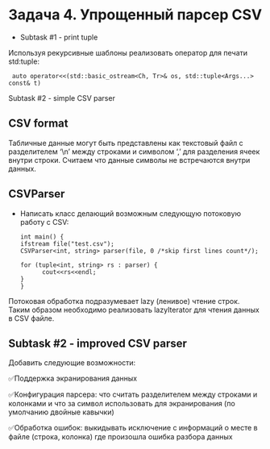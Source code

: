 # Задача 4. Упрощенный парсер CSV

* Subtask #1 - print tuple

Используя рекурсивные шаблоны реализовать оператор для печати std:tuple:
      
     auto operator<<(std::basic_ostream<Ch, Tr>& os, std::tuple<Args...> const& t)
  
Subtask #2 - simple CSV parser
## CSV format
Табличные данные могут быть представлены как текстовый файл с разделителем ‘\n’ между строками и символом ‘,’ для разделения ячеек внутри строки. Считаем что данные символы не встречаются внутри данных.

## CSVParser

* Написать класс делающий возможным следующую потоковую работу с CSV:

      int main() {
      ifstream file("test.csv");
      CSVParser<int, string> parser(file, 0 /*skip first lines count*/);
      
      for (tuple<int, string> rs : parser) {
            cout<<rs<<endl;
      }
      }

Потоковая обработка подразумевает lazy (ленивое) чтение строк. Таким образом необходимо реализовать lazyIterator для чтения данных в CSV файле.

## Subtask #2 - improved CSV parser

Добавить следующие возможности:

✅Поддержка экранирования данных

✅Конфигурация парсера: что считать разделителем между строками и колонками и что за символ использовать для экранирования (по умолчанию двойные кавычки)

✅Обработка ошибок: выкидывать исключение с информаций о месте в файле (строка, колонка) где произошла ошибка разбора данных



